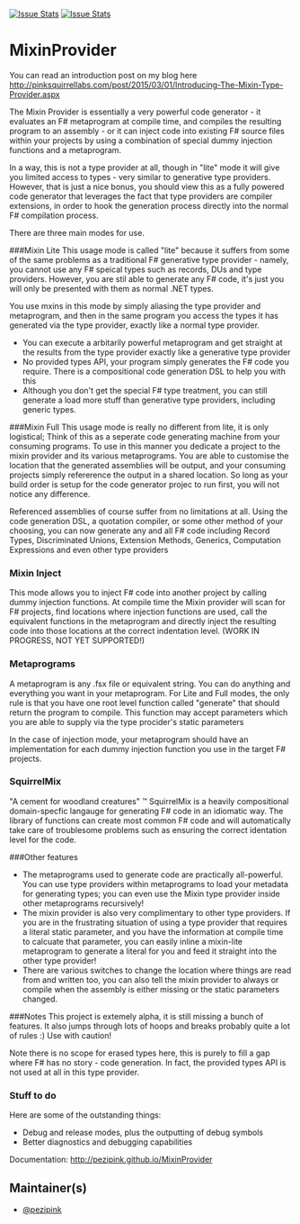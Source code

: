 [![Issue Stats](http://issuestats.com/github/pezipink/MixinProvider/badge/issue)](http://issuestats.com/github/pezipink/MixinProvider)
[![Issue Stats](http://issuestats.com/github/pezipink/MixinProvider/badge/pr)](http://issuestats.com/github/pezipink/MixinProvider)

# MixinProvider

You can read an introduction post on my blog here http://pinksquirrellabs.com/post/2015/03/01/Introducing-The-Mixin-Type-Provider.aspx

The Mixin Provider is essentially a very powerful code generator - it evaluates an F# metaprogram at compile time, and compiles the resulting program to an assembly - or it can inject code into existing F# source files within your projects by using a combination of special dummy injection functions and a metaprogram.

In a way, this is not a type provider at all, though in "lite" mode it will give you limited access to types - very similar to generative type providers. However, that is just a nice bonus, you should view this as a fully powered code generator that leverages the fact that type providers are compiler extensions, in order to hook the generation process directly into the normal F# compilation process.

There are three main modes for use.

###Mixin Lite
This usage mode is called "lite" because it suffers from some of the same problems as a traditional F# generative type provider - namely, you cannot use any F# speical types such as records, DUs and type providers.  However, you are stil able to generate any F# code, it's just you will only be presented with them as normal .NET types.  

You use mxins in this mode by simply aliasing the type provider and metaprogram, and then in the same program you access the types it has generated via the type provider, exactly like a normal type provider.

* You can execute a arbitarily powerful metaprogram and get straight at the results from the type provider exactly like a generative type provider
* No provided types API, your program simply generates the F# code you require.  There is a compositional code generation DSL to help you with this
* Although you don't get the special F# type treatment, you can still generate a load more stuff than generative type providers, including generic types. 


###Mixin Full
This usage mode is really no different from lite, it is only logistical; Think of this as a seperate code generating machine from your consuming programs.  To use in this manner you dedicate a project to the mixin provider and its various metaprograms.  You are able to customise the location that the generated assemblies will be output, and your consuming projects simply refererence the output in a shared location.  So long as your build order is setup for the code generator projec to run first, you will not notice any difference.

Referenced assemblies of course suffer from no limitations at all.  Using the code generation DSL, a quotation compiler, or some other method of your choosing, you can now generate any and all F# code including Record Types, Discriminated Unions, Extension Methods, Generics, Computation Expressions and even other type providers

### Mixin Inject
This mode allows you to inject F# code into another project by  calling dummy injection functions.  At compile time the Mixin provider will scan for F# projects, find locations where injection functions are used, call the equivalent functions in the metaprogram and directly inject the resulting code into those locations at the correct indentation level.  (WORK IN PROGRESS, NOT YET SUPPORTED!)

### Metaprograms
A metaprogram is any .fsx file or equivalent string.  You can do anything and everything you want in your metaprogram. For Lite and Full modes, the only rule is that you have one root level function called "generate" that should return the program to compile. This function may accept parameters which you are able to supply via the type procider's static parameters

In the case of injection mode, your metaprogram should have an implementation for each dummy injection function you use in the target F# projects.

### SquirrelMix
"A cement for woodland creatures" ™
SquirrelMix is a heavily compositional domain-specfic langauge for generating F# code in an idiomatic way.  The library of functions can create most common F# code and will automatically take care of troublesome problems such as ensuring the correct identation level for the code.

###Other features

* The metaprograms used to generate code are practically all-powerful.  You can use type providers within metaprograms to load your metadata for generating types; you can even use the Mixin type provider inside other metaprograms recursively!
* The mixin provider is also very complimentary to other type providers.  If you are in the frustrating situation of using a type provider that requires a literal static parameter, and you have the information at compile time to calcuate that parameter, you can easily inline a mixin-lite metaprogram to generate a literal for you and feed it straight into the other type provider! 
* There are various switches to change the location where things are read from and written too, you can also tell the mixin provider to always or compile when the assembly is either missing or the static parameters changed.


###Notes
This project is extemely alpha, it is still missing a bunch of features.  It also jumps through lots of hoops and breaks probably quite a lot of rules :)  Use with caution!

Note there is no scope for erased types here, this is purely to fill a gap where F# has no story - code generation.  In fact, the provided types API is not used at all in this type provider. 

### Stuff to do
Here are some of the outstanding things: 

* Debug and release modes, plus the outputting of debug symbols
* Better diagnostics and debugging capabilities

Documentation: http://pezipink.github.io/MixinProvider

## Maintainer(s)

- [@pezipink](https://github.com/pezipink)



